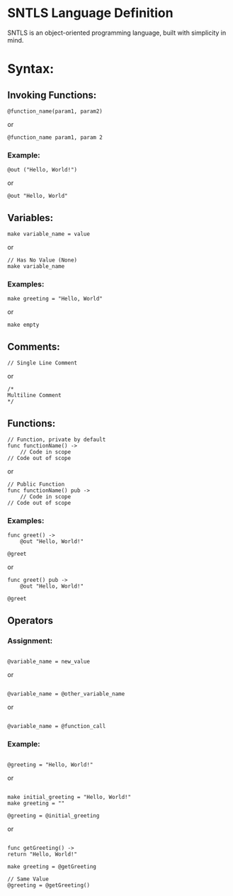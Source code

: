 # SNTLS Language Definition

SNTLS is an object-oriented programming language, built with simplicity in mind.

# Syntax:

## Invoking Functions:

```
@function_name(param1, param2)
```

or

```
@function_name param1, param 2
```

### Example:

```
@out ("Hello, World!")
```

or

```
@out "Hello, World"
```

## Variables:

```
make variable_name = value
```

or

```
// Has No Value (None)
make variable_name
```

### Examples:

```
make greeting = "Hello, World"
```

or

```
make empty
```

## Comments:

```
// Single Line Comment
```

or

```
/*
Multiline Comment
*/
```

## Functions:

```
// Function, private by default
func functionName() ->
    // Code in scope
// Code out of scope
```

or

```
// Public Function
func functionName() pub ->
    // Code in scope
// Code out of scope
```

### Examples:

```
func greet() ->
    @out "Hello, World!"

@greet
```

or

```
func greet() pub ->
    @out "Hello, World!"

@greet
```

## Operators

### Assignment:

```

@variable_name = new_value

```

or

```

@variable_name = @other_variable_name

```

or

```

@variable_name = @function_call

```

### Example:

```

@greeting = "Hello, World!"

```

or

```

make initial_greeting = "Hello, World!"
make greeting = ""

@greeting = @initial_greeting

```

or

```

func getGreeting() ->
return "Hello, World!"

make greeting = @getGreeting

// Same Value
@greeting = @getGreeting()

```
